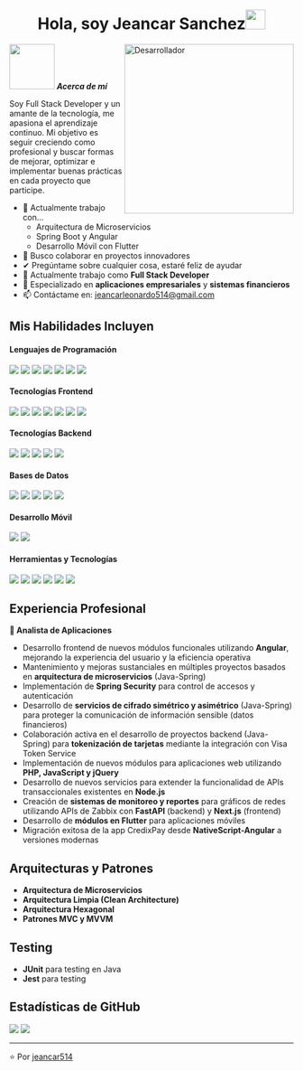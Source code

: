 <h1 align="center"><b>Hola, soy Jeancar Sanchez</b><img src="https://media.giphy.com/media/hvRJCLFzcasrR4ia7z/giphy.gif" width="35"></h1>

<img align="right" width=300px alt="Desarrollador" src="https://media.giphy.com/media/SWoSkN6DxTszqIKEqv/giphy.gif" />

<img src="https://cdn.dribbble.com/users/1787323/screenshots/10091971/media/d43c019bfeff34be8816481e843ea8c1.png" width="80px">&nbsp;***Acerca de mí***

Soy Full Stack Developer y un amante de la tecnología, me apasiona el aprendizaje continuo. Mi objetivo es seguir creciendo como profesional y buscar formas de mejorar, optimizar e implementar buenas prácticas en cada proyecto que participe.

- 🌱 Actualmente trabajo con...
  - Arquitectura de Microservicios
  - Spring Boot y Angular
  - Desarrollo Móvil con Flutter
- 👯 Busco colaborar en proyectos innovadores
- ✔ Pregúntame sobre cualquier cosa, estaré feliz de ayudar<br>
- 💼 Actualmente trabajo como **Full Stack Developer**
- 🎯 Especializado en **aplicaciones empresariales** y **sistemas financieros**
- 📫 Contáctame en: <a href="mailto:jeancarleonardo514@gmail.com">jeancarleonardo514@gmail.com</a>

## Mis Habilidades Incluyen

<h4> Lenguajes de Programación </h4>
<span> 
  <img src="https://img.shields.io/badge/Java-ED8B00?style=for-the-badge&logo=openjdk&logoColor=white">
  <img src="https://img.shields.io/badge/JavaScript-F7DF1E?style=for-the-badge&logo=javascript&logoColor=black">
  <img src="https://img.shields.io/badge/TypeScript-007ACC?style=for-the-badge&logo=typescript&logoColor=white">
  <img src="https://img.shields.io/badge/Python-3776AB?style=for-the-badge&logo=python&logoColor=white">
  <img src="https://img.shields.io/badge/PHP-777BB4?style=for-the-badge&logo=php&logoColor=white">
  <img src="https://img.shields.io/badge/Dart-0175C2?style=for-the-badge&logo=dart&logoColor=white">
  <img src="https://img.shields.io/badge/SQL-4479A1?style=for-the-badge&logo=mysql&logoColor=white">
</span>

<h4> Tecnologías Frontend </h4>
<span>
  <img src="https://img.shields.io/badge/Angular-DD0031?style=for-the-badge&logo=angular&logoColor=white">
  <img src="https://img.shields.io/badge/React-20232A?style=for-the-badge&logo=react&logoColor=61DAFB">
  <img src="https://img.shields.io/badge/Next.js-000000?style=for-the-badge&logo=nextdotjs&logoColor=white">
  <img src="https://img.shields.io/badge/Redux-593D88?style=for-the-badge&logo=redux&logoColor=white">
  <img src="https://img.shields.io/badge/HTML5-E34F26?style=for-the-badge&logo=html5&logoColor=white">
  <img src="https://img.shields.io/badge/CSS3-1572B6?style=for-the-badge&logo=css3&logoColor=white">
  <img src="https://img.shields.io/badge/jQuery-0769AD?style=for-the-badge&logo=jquery&logoColor=white">
</span>

<h4> Tecnologías Backend </h4>
<span>
  <img src="https://img.shields.io/badge/Spring_Boot-6DB33F?style=for-the-badge&logo=spring-boot&logoColor=white">
  <img src="https://img.shields.io/badge/Node.js-43853D?style=for-the-badge&logo=node.js&logoColor=white">
  <img src="https://img.shields.io/badge/Express.js-404D59?style=for-the-badge&logo=express&logoColor=white">
  <img src="https://img.shields.io/badge/Flask-000000?style=for-the-badge&logo=flask&logoColor=white">
  <img src="https://img.shields.io/badge/FastAPI-005571?style=for-the-badge&logo=fastapi&logoColor=white">
</span>

<h4> Bases de Datos </h4>
<span>
  <img src="https://img.shields.io/badge/Microsoft%20SQL%20Server-CC2927?style=for-the-badge&logo=microsoft%20sql%20server&logoColor=white">
  <img src="https://img.shields.io/badge/MySQL-00000F?style=for-the-badge&logo=mysql&logoColor=white">
  <img src="https://img.shields.io/badge/MongoDB-4EA94B?style=for-the-badge&logo=mongodb&logoColor=white">
  <img src="https://img.shields.io/badge/PostgreSQL-316192?style=for-the-badge&logo=postgresql&logoColor=white">
  <img src="https://img.shields.io/badge/Firebase-039BE5?style=for-the-badge&logo=Firebase&logoColor=white">
</span>

<h4> Desarrollo Móvil </h4>
<span>
  <img src="https://img.shields.io/badge/Flutter-02569B?style=for-the-badge&logo=flutter&logoColor=white">
  <img src="https://img.shields.io/badge/NativeScript-3655FF?style=for-the-badge&logo=nativescript&logoColor=white">
</span>

<h4> Herramientas y Tecnologías </h4>
<span>
  <img src="https://img.shields.io/badge/Git-F05032?style=for-the-badge&logo=git&logoColor=white">
  <img src="https://img.shields.io/badge/Docker-2496ED?style=for-the-badge&logo=docker&logoColor=white">
  <img src="https://img.shields.io/badge/SonarQube-4E9BCD?style=for-the-badge&logo=sonarqube&logoColor=white">
  <img src="https://img.shields.io/badge/JUnit5-25A162?style=for-the-badge&logo=junit5&logoColor=white">
  <img src="https://img.shields.io/badge/Jest-C21325?style=for-the-badge&logo=jest&logoColor=white">
  <img src="https://img.shields.io/badge/Jasmine-8A4182?style=for-the-badge&logo=jasmine&logoColor=white">
</span>

## Experiencia Profesional

**🏢 Analista de Aplicaciones**
- Desarrollo frontend de nuevos módulos funcionales utilizando **Angular**, mejorando la experiencia del usuario y la eficiencia operativa
- Mantenimiento y mejoras sustanciales en múltiples proyectos basados en **arquitectura de microservicios** (Java-Spring)
- Implementación de **Spring Security** para control de accesos y autenticación
- Desarrollo de **servicios de cifrado simétrico y asimétrico** (Java-Spring) para proteger la comunicación de información sensible (datos financieros)
- Colaboración activa en el desarrollo de proyectos backend (Java-Spring) para **tokenización de tarjetas** mediante la integración con Visa Token Service
- Implementación de nuevos módulos para aplicaciones web utilizando **PHP, JavaScript y jQuery**
- Desarrollo de nuevos servicios para extender la funcionalidad de APIs transaccionales existentes en **Node.js**
- Creación de **sistemas de monitoreo y reportes** para gráficos de redes utilizando APIs de Zabbix con **FastAPI** (backend) y **Next.js** (frontend)
- Desarrollo de **módulos en Flutter** para aplicaciones móviles
- Migración exitosa de la app CredixPay desde **NativeScript-Angular** a versiones modernas

## Arquitecturas y Patrones
- **Arquitectura de Microservicios**
- **Arquitectura Limpia (Clean Architecture)**
- **Arquitectura Hexagonal**
- **Patrones MVC y MVVM**

## Testing
- **JUnit** para testing en Java
- **Jest** para testing 

## Estadísticas de GitHub
[![](https://github-readme-stats.vercel.app/api?username=jeancar514&show_icons=true&theme=tokyonight&hide_border=true&locale=es)](https://github.com/jeancar514)
[![](https://github-readme-streak-stats.herokuapp.com/?user=jeancar514&theme=material-palenight)](https://github.com/jeancar514)

---
⭐️ Por [jeancar514](https://github.com/jeancar514)
